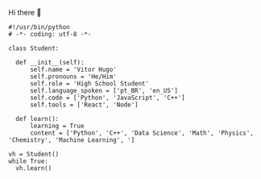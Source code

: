 Hi there 👋

    #!/usr/bin/python
    # -*- coding: utf-8 -*-

    class Student:

      def __init__(self):
          self.name = 'Vitor Hugo'
          self.pronouns = 'He/Him'
          self.role = 'High School Student'
          self.language_spoken = ['pt_BR', 'en_US']
          self.code = ['Python', 'JavaScript', 'C++']
          self.tools = ['React', 'Node']
        
      def learn():
          learning = True
          content = ['Python', 'C++', 'Data Science', 'Math', 'Physics', 'Chemistry', 'Machine Learning', ']
          
    vh = Student()
    while True:
      vh.learn()

